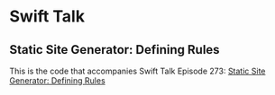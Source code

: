 # Swift Talk
## Static Site Generator: Defining Rules

This is the code that accompanies Swift Talk Episode 273: [Static Site Generator: Defining Rules](https://talk.objc.io/episodes/S01E273-static-site-generator-defining-rules)
